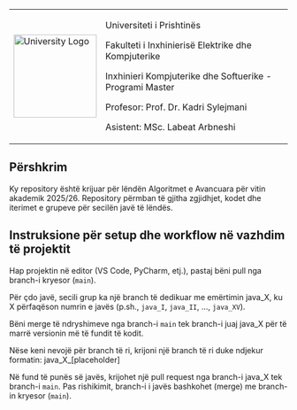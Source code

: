 <table border="0">
 <tr>
    <td><img src="https://upload.wikimedia.org/wikipedia/commons/thumb/e/e1/University_of_Prishtina_logo.svg/1200px-University_of_Prishtina_logo.svg.png" width="150" alt="University Logo" /></td>
    <td>
      <p>Universiteti i Prishtinës</p>
      <p>Fakulteti i Inxhinierisë Elektrike dhe Kompjuterike</p>
      <p>Inxhinieri Kompjuterike dhe Softuerike - Programi Master</p>
      <p>Profesor: Prof. Dr. Kadri Sylejmani</p>
      <p>Asistent: MSc. Labeat Arbneshi</p>
    </td>
 </tr>
</table>

## Përshkrim

Ky repository është krijuar për lëndën Algoritmet e Avancuara për vitin akademik 2025/26. Repository përmban të gjitha zgjidhjet, kodet dhe iterimet e grupeve për secilën javë të lëndës.

## Instruksione për setup dhe workflow në vazhdim të projektit

Hap projektin në editor (VS Code, PyCharm, etj.), pastaj bëni pull nga branch-i kryesor (`main`).

Për çdo javë, secili grup ka një branch të dedikuar me emërtimin java_X, ku X përfaqëson numrin e javës (p.sh., `java_I`, `java_II`, …, `java_XV`).

Bëni merge të ndryshimeve nga branch-i `main` tek branch-i juaj java_X për të marrë versionin më të fundit të kodit.

Nëse keni nevojë për branch të ri, krijoni një branch të ri duke ndjekur formatin: java_X_[placeholder]

Në fund të punës së javës, krijohet një pull request nga branch-i java_X tek branch-i `main`. Pas rishikimit, branch-i i javës bashkohet (merge) me branch-in kryesor (`main`).
